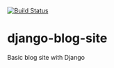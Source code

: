 [![Build Status](https://travis-ci.org/hschafer2017/django-blog-site.svg)](https://travis-ci.org/hschafer2017/django-blog-site)

# django-blog-site
Basic blog site with Django 
